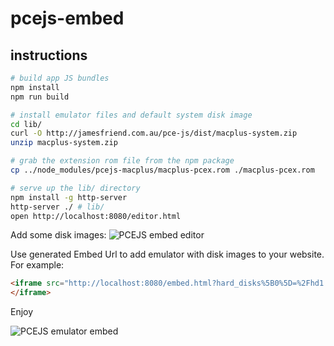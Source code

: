 # pcejs-embed

## instructions

```bash
# build app JS bundles
npm install
npm run build

# install emulator files and default system disk image
cd lib/
curl -O http://jamesfriend.com.au/pce-js/dist/macplus-system.zip
unzip macplus-system.zip

# grab the extension rom file from the npm package
cp ../node_modules/pcejs-macplus/macplus-pcex.rom ./macplus-pcex.rom

# serve up the lib/ directory
npm install -g http-server
http-server ./ # lib/
open http://localhost:8080/editor.html
```

Add some disk images:
![PCEJS embed editor](http://i.imgur.com/CgyiFyV.png)

Use generated Embed Url to add emulator with disk images to your website. For example:

```html
<iframe src="http://localhost:8080/embed.html?hard_disks%5B0%5D=%2Fhd1.qed&amp;floppy_disks%5B0%5D=%2FNumberMunchers.img">
</iframe>
```

Enjoy

![PCEJS emulator embed](http://i.imgur.com/d6lXlmv.png)
